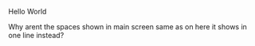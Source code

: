 Hello World 

Why arent the spaces shown in main screen same as on here it shows in one line instead?
